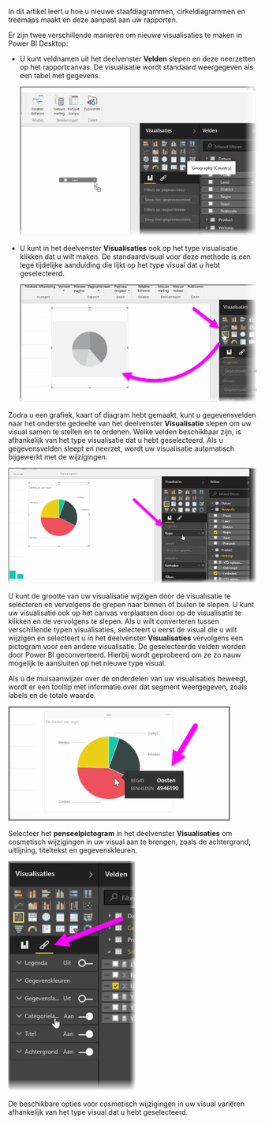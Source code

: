 In dit artikel leert u hoe u nieuwe staafdiagrammen, cirkeldiagrammen en treemaps maakt en deze aanpast aan uw rapporten.

Er zijn twee verschillende manieren om nieuwe visualisaties te maken in Power BI Desktop:

* U kunt veldnamen uit het deelvenster **Velden** slepen en deze neerzetten op het rapportcanvas. De visualisatie wordt standaard weergegeven als een tabel met gegevens.
  
  ![](media/3-2-create-customize-simple-visualizations/3-2_1.png)
* U kunt in het deelvenster **Visualisaties** ook op het type visualisatie klikken dat u wilt maken. De standaardvisual voor deze methode is een lege tijdelijke aanduiding die lijkt op het type visual dat u hebt geselecteerd.
  
  ![](media/3-2-create-customize-simple-visualizations/3-2_2.png)

Zodra u een grafiek, kaart of diagram hebt gemaakt, kunt u gegevensvelden naar het onderste gedeelte van het deelvenster **Visualisatie** slepen om uw visual samen te stellen en te ordenen. Welke velden beschikbaar zijn, is afhankelijk van het type visualisatie dat u hebt geselecteerd. Als u gegevensvelden sleept en neerzet, wordt uw visualisatie automatisch bijgewerkt met de wijzigingen.

![](media/3-2-create-customize-simple-visualizations/3-2_3.png)

U kunt de grootte van uw visualisatie wijzigen door de visualisatie te selecteren en vervolgens de grepen naar binnen of buiten te slepen. U kunt uw visualisatie ook op het canvas verplaatsen door op de visualisatie te klikken en de vervolgens te slepen. Als u wilt converteren tussen verschillende typen visualisaties, selecteert u eerst de visual die u wilt wijzigen en selecteert u in het deelvenster **Visualisaties** vervolgens een pictogram voor een andere visualisatie. De geselecteerde velden worden door Power BI geconverteerd. Hierbij wordt geprobeerd om ze zo nauw mogelijk te aansluiten op het nieuwe type visual.

Als u de muisaanwijzer over de onderdelen van uw visualisaties beweegt, wordt er een tooltip met informatie over dat segment weergegeven, zoals labels en de totale waarde.

![](media/3-2-create-customize-simple-visualizations/3-2_4.png)

Selecteer het **penseelpictogram** in het deelvenster **Visualisaties** om cosmetisch wijzigingen in uw visual aan te brengen, zoals de achtergrond, uitlijning, titeltekst en gegevenskleuren.

![](media/3-2-create-customize-simple-visualizations/3-2_5.png)

De beschikbare opties voor cosmetisch wijzigingen in uw visual variëren afhankelijk van het type visual dat u hebt geselecteerd.

